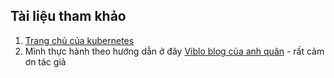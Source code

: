 ## Tài liệu tham khảo

1. [Trang chủ của kubernetes](https://kubernetes.io/docs/concepts/overview/what-is-kubernetes/)
2. Mình thực hành theo hướng dẫn ở đây [Viblo blog của anh quân](https://viblo.asia/p/kubernetes-series-bai-1-kubernetes-la-gi-ORNZqnDql0n) - rất cảm ơn tác giả
